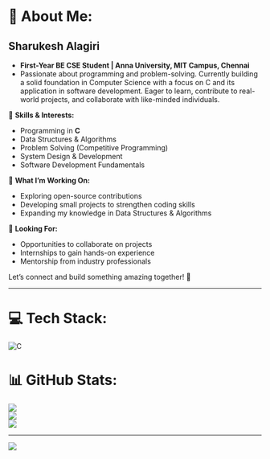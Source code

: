 # 💫 About Me:
## **Sharukesh Alagiri**  
- **First-Year BE CSE Student | Anna University, MIT Campus, Chennai**  
- Passionate about programming and problem-solving. Currently building a solid foundation in Computer Science with a focus on C and its application in software development. Eager to learn, contribute to real-world projects, and collaborate with like-minded individuals.  

🔹 **Skills & Interests:**  
- Programming in **C**  
- Data Structures & Algorithms  
- Problem Solving (Competitive Programming)  
- System Design & Development  
- Software Development Fundamentals  

🔹 **What I’m Working On:**  
- Exploring open-source contributions  
- Developing small projects to strengthen coding skills  
- Expanding my knowledge in Data Structures & Algorithms  

🔹 **Looking For:**  
- Opportunities to collaborate on projects  
- Internships to gain hands-on experience  
- Mentorship from industry professionals  

Let’s connect and build something amazing together! 🚀

---

# 💻 Tech Stack:
![C](https://img.shields.io/badge/c-%2300599C.svg?style=for-the-badge&logo=c&logoColor=white)

# 📊 GitHub Stats:
![](https://github-readme-stats.vercel.app/api?username=sharukeshalagiri&theme=dark&hide_border=false&include_all_commits=false&count_private=false)<br/>
![](https://github-readme-streak-stats.herokuapp.com/?user=sharukeshalagiri&theme=dark&hide_border=false)<br/>
![](https://github-readme-stats.vercel.app/api/top-langs/?username=sharukeshalagiri&theme=dark&hide_border=false&include_all_commits=false&count_private=false&layout=compact)

---

[![](https://visitcount.itsvg.in/api?id=sharukeshalagiri&icon=0&color=0)](https://visitcount.itsvg.in)
